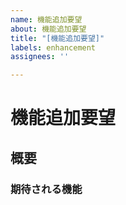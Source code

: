 ```yaml
---
name: 機能追加要望
about: 機能追加要望
title: "[機能追加要望]"
labels: enhancement
assignees: ''

---
```


# 機能追加要望

## 概要

### 期待される機能
